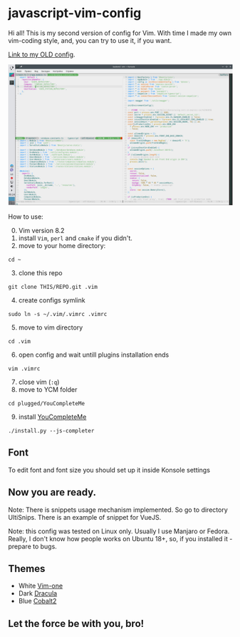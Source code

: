 # javascript-vim-config

Hi all! This is my second version of config for Vim. With time I made my own vim-coding style, and, you can try to use it, if you want.

[Link to my OLD config](https://github.com/PinkyRabbit/nodejs-python-vim-config).

![Vim image](https://raw.githubusercontent.com/PinkyRabbit/my-js-vim-cfg-v2/master/vim-demo.png "Vim image")

How to use:

0. Vim version 8.2
1. install `Vim`, `perl` and `cmake` if you didn't.
2. move to your home directory:

```
cd ~
```

3. clone this repo

```
git clone THIS/REPO.git .vim
```

4. create configs symlink

```
sudo ln -s ~/.vim/.vimrc .vimrc
```

5. move to vim directory

```
cd .vim
```

6. open config and wait untill plugins installation ends

```
vim .vimrc
```

7. close vim (`:q`)
8. move to YCM folder

```
cd plugged/YouCompleteMe
```

9. install [YouCompleteMe](https://github.com/ycm-core/YouCompleteMe)

```
./install.py --js-completer
```

## Font

To edit font and font size you should set up it inside Konsole settings

## Now you are ready.

Note: There is snippets usage mechanism implemented. So go to directory UltiSnips. There is an example of snippet for VueJS.

Note: this config was tested on Linux only. Usually I use Manjaro or Fedora. Really, I don't know how people works on Ubuntu 18+, so, if you installed it - prepare to bugs.

## Themes

* White [Vim-one](https://github.com/rakr/vim-one)
* Dark [Dracula](https://github.com/crusoexia/vim-dracula)
* Blue [Cobalt2](https://github.com/GertjanReynaert/cobalt2-vim-theme)

## Let the force be with you, bro!
